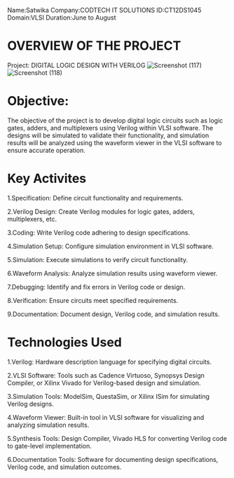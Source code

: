 Name:Satwika
Company:CODTECH IT SOLUTIONS
ID:CT12DS1045
Domain:VLSI
Duration:June to August

# OVERVIEW OF THE PROJECT

Project: DIGITAL LOGIC DESIGN WITH VERILOG
![Screenshot (117)](https://github.com/Satwika82/CODTECH-Task1/assets/174354490/e0cfb2f5-b8c6-4e07-aa9c-745d81e1480e)
![Screenshot (118)](https://github.com/Satwika82/CODTECH-Task1/assets/174354490/a34e35f0-523e-4d23-b19f-f9bf7f943c25)


# Objective:

The objective of the project is to develop digital logic circuits such as logic gates, adders, and multiplexers using Verilog within VLSI software. The designs will be simulated to validate their functionality, and simulation results will be analyzed using the waveform viewer in the VLSI software to ensure accurate operation.

# Key Activites

  1.Specification: Define circuit functionality and requirements.

  2.Verilog Design: Create Verilog modules for logic gates, adders, multiplexers, etc.

  3.Coding: Write Verilog code adhering to design specifications.

  4.Simulation Setup: Configure simulation environment in VLSI software.

  5.Simulation: Execute simulations to verify circuit functionality.

  6.Waveform Analysis: Analyze simulation results using waveform viewer.

  7.Debugging: Identify and fix errors in Verilog code or design.

  8.Verification: Ensure circuits meet specified requirements.

  9.Documentation: Document design, Verilog code, and simulation results.



# Technologies Used


  1.Verilog: Hardware description language for specifying digital circuits.

  2.VLSI Software: Tools such as Cadence Virtuoso, Synopsys Design Compiler, or Xilinx Vivado 
  for Verilog-based design and simulation.

  3.Simulation Tools: ModelSim, QuestaSim, or Xilinx ISim for simulating Verilog designs.

  4.Waveform Viewer: Built-in tool in VLSI software for visualizing and analyzing simulation 
  results.

  5.Synthesis Tools: Design Compiler, Vivado HLS for converting Verilog code to gate-level 
  implementation.

  6.Documentation Tools: Software for documenting design specifications, Verilog code, and 
  simulation outcomes.



